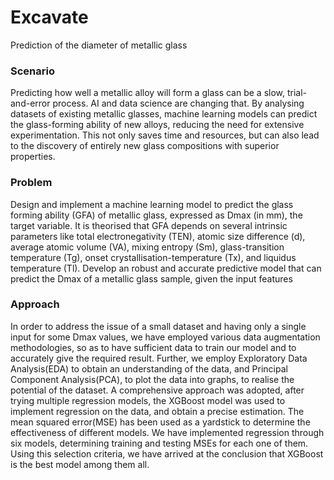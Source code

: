 # Excavate
Prediction of the diameter of metallic glass

### Scenario
Predicting how well a metallic alloy will form a glass can be a slow, trial-and-error process. AI
and data science are changing that. By analysing datasets of existing metallic glasses,
machine learning models can predict the glass-forming ability of new alloys, reducing the
need for extensive experimentation. This not only saves time and resources, but can also
lead to the discovery of entirely new glass compositions with superior properties.

### Problem
Design and implement a machine learning model to predict the glass forming ability (GFA) of
metallic glass, expressed as Dmax (in mm), the target variable. It is theorised that GFA
depends on several intrinsic parameters like total electronegativity (TEN), atomic size
difference (d), average atomic volume (VA), mixing entropy (Sm), glass-transition
temperature (Tg), onset crystallisation-temperature (Tx), and liquidus temperature (Tl).
Develop an robust and accurate predictive model that can predict the Dmax of a metallic
glass sample, given the input features

### Approach
In order to address the issue of a small dataset and having only a single input for some
Dmax values, we have employed various data augmentation methodologies, so as to have
sufficient data to train our model and to accurately give the required result. Further, we
employ Exploratory Data Analysis(EDA) to obtain an understanding of the data, and
Principal Component Analysis(PCA), to plot the data into graphs, to realise the potential of
the dataset. A comprehensive approach was adopted, after trying multiple regression
models, the XGBoost model was used to implement regression on the data, and obtain a
precise estimation. The mean squared error(MSE) has been used as a yardstick to
determine the effectiveness of different models. We have implemented regression through
six models, determining training and testing MSEs for each one of them. Using this selection
criteria, we have arrived at the conclusion that XGBoost is the best model among them all.
